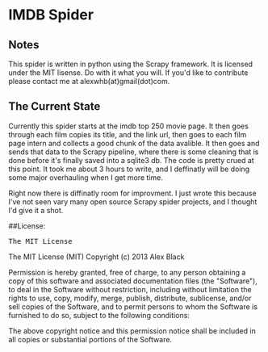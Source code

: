 IMDB Spider
===========

## Notes
This spider is written in python using the Scrapy framework. It is licensed under the MIT lisense. Do with it what you will. If you'd like to contribute please contact me at alexwhb(at)gmail(dot)com. 

## The Current State
Currently this spider starts at the imdb top 250 movie page. It then goes through each film copies its title, and the link url, then goes to each film page intern and collects a good chunk of the data avalible. It then goes and sends that data to the Scrapy pipeline, where there is some cleaning that is done before it's finally saved into a sqlite3 db. The code is pretty crued at this point. It took me about 3 hours to write, and I deffinatly will be doing some major overhauling when I get more time. 

Right now there is diffinatly room for improvment. I just wrote this because I've not seen vary many open source Scrapy spider projects, and I thought I'd give it a shot. 


##License:
<pre>
The MIT License
</pre>


The MIT License (MIT)
Copyright (c) 2013 Alex Black

Permission is hereby granted, free of charge, to any person obtaining a copy of this software and associated documentation files (the "Software"), to deal in the Software without restriction, including without limitation the rights to use, copy, modify, merge, publish, distribute, sublicense, and/or sell copies of the Software, and to permit persons to whom the Software is furnished to do so, subject to the following conditions:

The above copyright notice and this permission notice shall be included in all copies or substantial portions of the Software.
